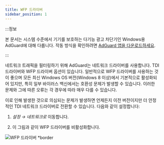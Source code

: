```yaml
---
title: WFP 드라이버
sidebar_position: 1
---
```


:::정보

본 문서는 시스템 수준에서 기기를 보호하는 다기능 광고 차단기인 Windows용 AdGuard에 대해 다룹니다. 작동 방식을 확인하려면 [AdGuard 앱을 다운로드하세요](https://agrd.io/download-kb-adblock).

:::

네트워크 트래픽을 필터링하기 위해 AdGuard는 네트워크 드라이버를 사용합니다. TDI 드라이버와 WFP 드라이버 옵션이 있습니다. 일반적으로 WFP 드라이버를 사용하는 것이 좋으며 모든 최신 Windows OS 버전(Windows 8 이상)에서 기본적으로 활성화되어 있지만, 특히 일부 바이러스 백신에서는 호환성 문제가 발생할 수 있습니다. 이러한 문제와 그에 따른 오류는 각 경우에 따라 매우 다를 수 있습니다.

이로 인해 발생한 것으로 의심되는 문제가 발생하면 언제든지 이전 버전이지만 더 안정적인 TDI 네트워크 드라이버로 전환할 수 있습니다. 다음와 같이 설정합니다:

1. *설정 → 네트워크로* 이동합니다.

2. 이 그림과 같이 WFP 드라이버를 비활성화합니다.

![WFP 드라이버 *border](https://cdn.adtidy.org/content/kb/ad_blocker/windows/solving-problems/wfp-driver.png)
